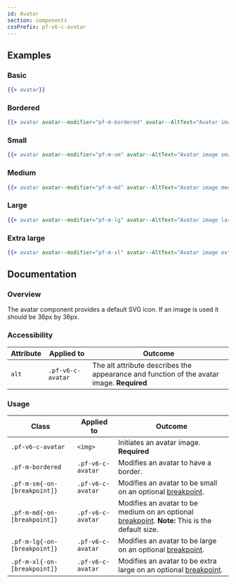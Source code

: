 ```yaml
---
id: Avatar
section: components
cssPrefix: pf-v6-c-avatar
---
```


## Examples
### Basic
```hbs
{{> avatar}}
```

### Bordered
```hbs
{{> avatar avatar--modifier="pf-m-bordered" avatar--AltText="Avatar image bordered"}}
```

### Small
```hbs
{{> avatar avatar--modifier="pf-m-sm" avatar--AltText="Avatar image small"}}
```

### Medium
```hbs
{{> avatar avatar--modifier="pf-m-md" avatar--AltText="Avatar image medium"}}
```

### Large
```hbs
{{> avatar avatar--modifier="pf-m-lg" avatar--AltText="Avatar image large"}}
```

### Extra large
```hbs
{{> avatar avatar--modifier="pf-m-xl" avatar--AltText="Avatar image extra large"}}
```

## Documentation
### Overview
The avatar component provides a default SVG icon. If an image is used it should be 36px by 36px.

### Accessibility
| Attribute | Applied to | Outcome |
| -- | -- | -- |
| `alt` | `.pf-v6-c-avatar` | The alt attribute describes the appearance and function of the avatar image. **Required** |

### Usage
| Class | Applied to | Outcome |
| -- | -- | -- |
| `.pf-v6-c-avatar` | `<img>` |  Initiates an avatar image. **Required** |
| `.pf-m-bordered` | `.pf-v6-c-avatar` | Modifies an avatar to have a border. |
| `.pf-m-sm{-on-[breakpoint]}` | `.pf-v6-c-avatar` | Modifies an avatar to be small on an optional [breakpoint](/tokens/all-tokens). |
| `.pf-m-md{-on-[breakpoint]}` | `.pf-v6-c-avatar` | Modifies an avatar to be medium on an optional [breakpoint](/tokens/all-tokens). **Note:** This is the default size. |
| `.pf-m-lg{-on-[breakpoint]}` | `.pf-v6-c-avatar` | Modifies an avatar to be large on an optional [breakpoint](/tokens/all-tokens). |
| `.pf-m-xl{-on-[breakpoint]}` | `.pf-v6-c-avatar` | Modifies an avatar to be extra large on an optional [breakpoint](/tokens/all-tokens). |
